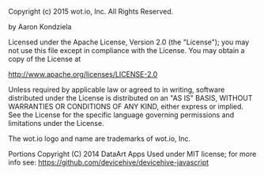 Copyright (c) 2015 wot.io, Inc. All Rights Reserved.

by Aaron Kondziela

Licensed under the Apache License, Version 2.0 (the "License");
you may not use this file except in compliance with the License.
You may obtain a copy of the License at

http://www.apache.org/licenses/LICENSE-2.0

Unless required by applicable law or agreed to in writing, software
distributed under the License is distributed on an "AS IS" BASIS,
WITHOUT WARRANTIES OR CONDITIONS OF ANY KIND, either express or implied.
See the License for the specific language governing permissions and
limitations under the License.

The wot.io logo and name are trademarks of wot.io, Inc.

Portions Copyright (C) 2014 DataArt Apps
    Used under MIT license; for more info see:
    https://github.com/devicehive/devicehive-javascript
